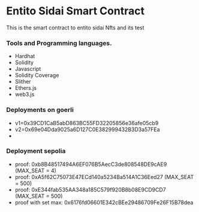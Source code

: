 # Entito Sidai Smart Contract 

This is the smart contract to entito sidai Nfts and its test 

### Tools and Programming languages.

* Hardhat
* Solidity
* Javascript
* Solidity Coverage
* Slither
* Ethers.js
* web3.js

### Deployments on goerli
* v1=0x39CD1CaB5abD863BC55FD32205856e36afe05cb9
* v2=0x69e04Dda9025a6D127C0E382999432B3D3a57FEa
* 
### Deployment sepolia
* proof: 0xb8B48517494A6EF076B5AecC3de808548DE9cAE9 (MAX_SEAT = 4)
* proof: 0xA5f62C75073E47ECd140a5234Ba514A1C36Eed27 (MAX_SEAT = 500)
* proof: 0xE344fab535AA348a185C579f920B8b08E9CD9CD7 (MAX_SEAT = 500)
* proof with set max: 0x6176fd06601E342cBEe29486709Fe26F15B78dea 




